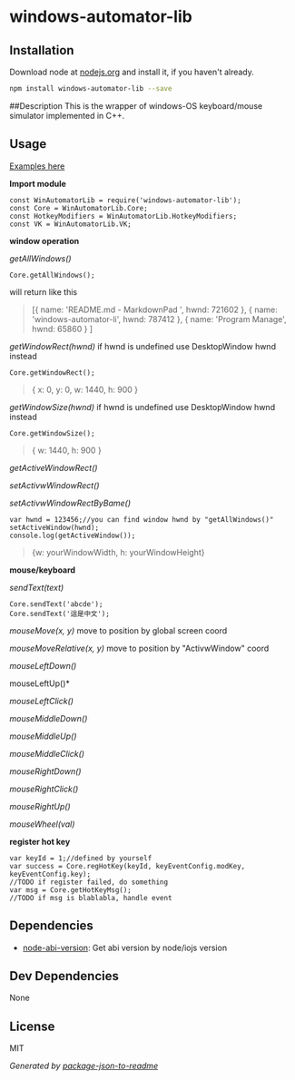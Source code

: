 # windows-automator-lib 



## Installation

Download node at [nodejs.org](http://nodejs.org) and install it, if you haven't already.

```sh
npm install windows-automator-lib --save
```

##Description
This is the wrapper of windows-OS keyboard/mouse simulator implemented in C++.

## Usage
[Examples here](https://github.com/samick17/windows-automator-lib/tree/master/examples)

  **Import module**

	const WinAutomatorLib = require('windows-automator-lib');
	const Core = WinAutomatorLib.Core;
	const HotkeyModifiers = WinAutomatorLib.HotkeyModifiers;
	const VK = WinAutomatorLib.VK;

  **window operation**

  *getAllWindows()*

	Core.getAllWindows();

will return like this

>[{ name: 'README.md - MarkdownPad ', hwnd: 721602 },
  { name: 'windows-automator-li', hwnd: 787412 },
  { name: 'Program Manage', hwnd: 65860 } ]

  *getWindowRect(hwnd)*
if hwnd is undefined use DesktopWindow hwnd instead

	Core.getWindowRect();

>{ x: 0, y: 0, w: 1440, h: 900 }

  *getWindowSize(hwnd)*
if hwnd is undefined use DesktopWindow hwnd instead

	Core.getWindowSize();

>{ w: 1440, h: 900 }


  *getActiveWindowRect()*

  *setActivwWindowRect()*

  *setActivwWindowRectByBame()*

	var hwnd = 123456;//you can find window hwnd by "getAllWindows()"
	setActiveWindow(hwnd);
	console.log(getActiveWindow());

>{w: yourWindowWidth, h: yourWindowHeight}


  **mouse/keyboard**

  *sendText(text)*

	Core.sendText('abcde');
	Core.sendText('這是中文');

  *mouseMove(x, y)*
move to position by global screen coord

  *mouseMoveRelative(x, y)*
move to position by "ActivwWindow" coord

  *mouseLeftDown()*

  mouseLeftUp()*

  *mouseLeftClick()*

  *mouseMiddleDown()*
  
  *mouseMiddleUp()*

  *mouseMiddleClick()*

  *mouseRightDown()*

  *mouseRightClick()*

  *mouseRightUp()*

  *mouseWheel(val)*

  **register hot key**

	var keyId = 1;//defined by yourself
	var success = Core.regHotKey(keyId, keyEventConfig.modKey, keyEventConfig.key);
	//TODO if register failed, do something
	var msg = Core.getHotKeyMsg();
	//TODO if msg is blablabla, handle event

## Dependencies

- [node-abi-version](https://github.com/samick17/windows-automator-lib): Get abi version by node/iojs version

## Dev Dependencies


None

## License

MIT

_Generated by [package-json-to-readme](https://github.com/zeke/package-json-to-readme)_

